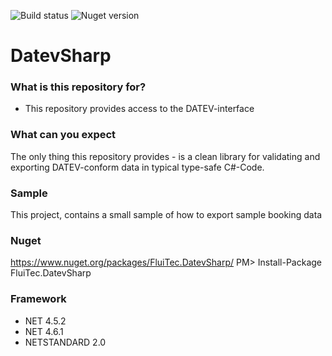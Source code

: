 ![Build status](https://ci.appveyor.com/api/projects/status/rn7y6bm4gn9o6yqa?svg=true)
![Nuget version](https://img.shields.io/nuget/v/FluiTec.DatevSharp.svg)

# DatevSharp #

### What is this repository for? ###

* This repository provides access to the DATEV-interface

### What can you expect ###
The only thing this repository provides - is a clean library for validating and exporting DATEV-conform data in typical type-safe C#-Code.

### Sample ###
This project, contains a small sample of how to export sample booking data

### Nuget ###
https://www.nuget.org/packages/FluiTec.DatevSharp/
PM> Install-Package FluiTec.DatevSharp

### Framework ###
* NET 4.5.2
* NET 4.6.1
* NETSTANDARD 2.0
